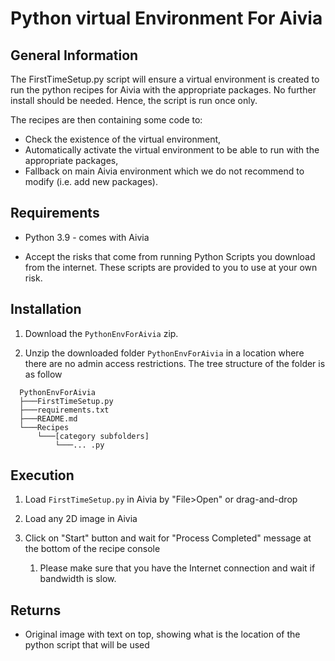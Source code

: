 # Python virtual Environment For Aivia

## General Information

The FirstTimeSetup.py script will ensure a virtual environment is created to run the python recipes for Aivia with the appropriate packages.
No further install should be needed. Hence, the script is run once only.

The recipes are then containing some code to:
- Check the existence of the virtual environment,
- Automatically activate the virtual environment to be able to run with the appropriate packages,
- Fallback on main Aivia environment which we do not recommend to modify (i.e. add new packages).


## Requirements

* Python 3.9 - comes with Aivia

* Accept the risks that come from running Python Scripts you download from the internet. These scripts are provided to you to use at your own risk. 

## Installation

1. Download the `PythonEnvForAivia` zip.

2. Unzip the downloaded folder `PythonEnvForAivia` in a location where there are no admin access restrictions. 
The tree structure of the folder is as follow

```bash=
  PythonEnvForAivia
  ├───FirstTimeSetup.py
  ├───requirements.txt
  ├───README.md
  └───Recipes
      └───[category subfolders]
          └───... .py
```

## Execution

1. Load `FirstTimeSetup.py` in Aivia by "File>Open" or drag-and-drop

2. Load any 2D image in Aivia

3. Click on "Start" button and wait for "Process Completed" message at the bottom of the recipe console
    1. Please make sure that you have the Internet connection and wait if bandwidth is slow.


## Returns

* Original image with text on top, showing what is the location of the python script that will be used

